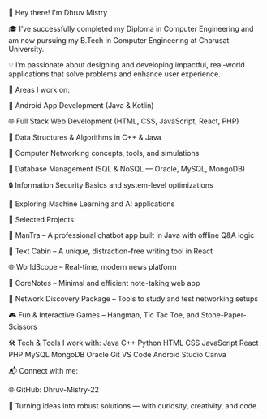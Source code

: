 👋 Hey there! I'm Dhruv Mistry

🎓 I’ve successfully completed my Diploma in Computer Engineering and am now pursuing my B.Tech in Computer Engineering at Charusat University.

💡 I’m passionate about designing and developing impactful, real-world applications that solve problems and enhance user experience.

💬 Areas I work on:

📱 Android App Development (Java & Kotlin)

🌐 Full Stack Web Development (HTML, CSS, JavaScript, React, PHP)

🧩 Data Structures & Algorithms in C++ & Java

📡 Computer Networking concepts, tools, and simulations

💾 Database Management (SQL & NoSQL — Oracle, MySQL, MongoDB)

🔒 Information Security Basics and system-level optimizations

🤖 Exploring Machine Learning and AI applications

🚀 Selected Projects:

🤖 ManTra – A professional chatbot app built in Java with offline Q&A logic

📝 Text Cabin – A unique, distraction-free writing tool in React

🌐 WorldScope – Real-time, modern news platform

📓 CoreNotes – Minimal and efficient note-taking web app

📡 Network Discovery Package – Tools to study and test networking setups

🎮 Fun & Interactive Games – Hangman, Tic Tac Toe, and Stone-Paper-Scissors

🛠️ Tech & Tools I work with:
Java C++ Python HTML CSS JavaScript React PHP
MySQL MongoDB Oracle Git VS Code Android Studio Canva

📬 Connect with me:

🌐 GitHub: Dhruv-Mistry-22

🌟 Turning ideas into robust solutions — with curiosity, creativity, and code.
